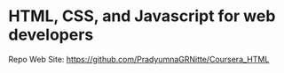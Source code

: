 # HTML, CSS, and Javascript for web developers

Repo Web Site: https://github.com/PradyumnaGRNitte/Coursera_HTML

